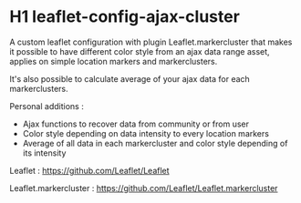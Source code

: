 # H1 leaflet-config-ajax-cluster

A custom leaflet configuration with plugin Leaflet.markercluster that makes it possible to have different color style from an ajax data range asset, applies on simple location markers and markerclusters.

It's also possible to calculate average of your ajax data for each markerclusters.

Personal additions :
* Ajax functions to recover data from community or from user
* Color style depending on data intensity to every location markers
* Average of all data in each markercluster and color style depending of its intensity

Leaflet :
https://github.com/Leaflet/Leaflet

Leaflet.markercluster :
https://github.com/Leaflet/Leaflet.markercluster
